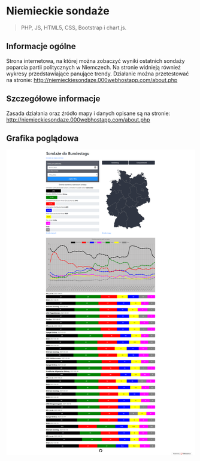 # Niemieckie sondaże
> PHP, JS, HTML5, CSS, Bootstrap i chart.js.

## Informacje ogólne
Strona internetowa, na której można zobaczyć wyniki ostatnich sondaży poparcia partii politycznych w Niemczech. Na stronie widnieją również wykresy przedstawiające panujące trendy. Działanie można przetestować na stronie: http://niemieckiesondaze.000webhostapp.com/about.php

## Szczegółowe informacje
Zasada działania oraz źródło mapy i danych opisane są na stronie: http://niemieckiesondaze.000webhostapp.com/about.php

## Grafika poglądowa
![Screenshot](./podglad.png)
